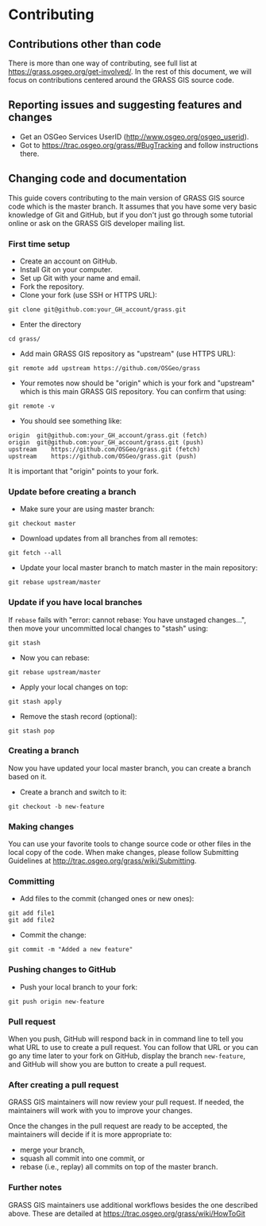 # Contributing

## Contributions other than code

There is more than one way of contributing, see full list at
https://grass.osgeo.org/get-involved/.
In the rest of this document, we will focus on contributions centered
around the GRASS GIS source code.

## Reporting issues and suggesting features and changes

* Get an OSGeo Services UserID (http://www.osgeo.org/osgeo_userid).
* Got to https://trac.osgeo.org/grass/#BugTracking and follow instructions there.

## Changing code and documentation

This guide covers contributing to the main version of GRASS GIS source
code which is the master branch.
It assumes that you have some very basic knowledge of Git and GitHub,
but if you don't just go through some tutorial online or ask on the
GRASS GIS developer mailing list.

### First time setup

* Create an account on GitHub.
* Install Git on your computer.
* Set up Git with your name and email.
* Fork the repository.
* Clone your fork (use SSH or HTTPS URL):

```
git clone git@github.com:your_GH_account/grass.git
```

* Enter the directory

```
cd grass/
```

* Add main GRASS GIS repository as "upstream" (use HTTPS URL):

```
git remote add upstream https://github.com/OSGeo/grass
```

* Your remotes now should be "origin" which is your fork and "upstream" which is this main GRASS GIS repository. You can confirm that using:

```
git remote -v
```

* You should see something like:

```
origin	git@github.com:your_GH_account/grass.git (fetch)
origin	git@github.com:your_GH_account/grass.git (push)
upstream	https://github.com/OSGeo/grass.git (fetch)
upstream	https://github.com/OSGeo/grass.git (push)
```

It is important that "origin" points to your fork.

### Update before creating a branch

* Make sure your are using master branch:

```
git checkout master
```

* Download updates from all branches from all remotes:

```
git fetch --all
```

* Update your local master branch to match master in the main repository:

```
git rebase upstream/master
```

### Update if you have local branches

If `rebase` fails with "error: cannot rebase: You have unstaged changes...", then move your uncommitted local changes to "stash" using:

```
git stash
```

* Now you can rebase:

```
git rebase upstream/master
```

* Apply your local changes on top:

```
git stash apply
```

* Remove the stash record (optional):

```
git stash pop
```

### Creating a branch

Now you have updated your local master branch, you can create a branch
based on it.

* Create a branch and switch to it:

```
git checkout -b new-feature
```

### Making changes

You can use your favorite tools to change source code or other files
in the local copy of the code. When make changes, please follow
Submitting Guidelines at
http://trac.osgeo.org/grass/wiki/Submitting.

### Committing

* Add files to the commit (changed ones or new ones):

```
git add file1
git add file2
```

* Commit the change:

```
git commit -m "Added a new feature"
```

### Pushing changes to GitHub

* Push your local branch to your fork:

```
git push origin new-feature
```

### Pull request

When you push, GitHub will respond back in in command line to tell
you what URL to use to create a pull request. You can follow that URL
or you can go any time later to your fork on GitHub, display the
branch `new-feature`, and GitHub will show you are button to create
a pull request.

### After creating a pull request

GRASS GIS maintainers will now review your pull request.
If needed, the maintainers will work with you to improve your changes.

Once the changes in the pull request are ready to be accepted,
the maintainers will decide if it is more appropriate to:

* merge your branch,
* squash all commit into one commit, or
* rebase (i.e., replay) all commits on top of the master branch.

### Further notes

GRASS GIS maintainers use additional workflows besides the one described
above. These are detailed at https://trac.osgeo.org/grass/wiki/HowToGit
